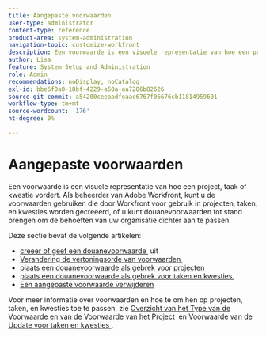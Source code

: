 ```yaml
---
title: Aangepaste voorwaarden
user-type: administrator
content-type: reference
product-area: system-administration
navigation-topic: customize-workfront
description: Een voorwaarde is een visuele representatie van hoe een project, taak of kwestie vordert. Als beheerder van Adobe Workfront, kunt u de voorwaarden gebruiken die door Workfront voor gebruik in projecten, taken, en kwesties worden gecreeerd, of u kunt douanevoorwaarden tot stand brengen om de behoeften van uw organisatie dichter aan te passen.
author: Lisa
feature: System Setup and Administration
role: Admin
recommendations: noDisplay, noCatalog
exl-id: bbe6f0a0-18bf-4229-a50a-aa7286b82626
source-git-commit: a54200ceeaadfeaac6767f06676cb11814959601
workflow-type: tm+mt
source-wordcount: '176'
ht-degree: 0%

---
```


# Aangepaste voorwaarden

Een voorwaarde is een visuele representatie van hoe een project, taak of kwestie vordert. Als beheerder van Adobe Workfront, kunt u de voorwaarden gebruiken die door Workfront voor gebruik in projecten, taken, en kwesties worden gecreeerd, of u kunt douanevoorwaarden tot stand brengen om de behoeften van uw organisatie dichter aan te passen.

Deze sectie bevat de volgende artikelen:

* [&#x200B; creeer of geef een douanevoorwaarde &#x200B;](../../../administration-and-setup/customize-workfront/create-manage-custom-conditions/create-edit-custom-conditions.md) uit
* [&#x200B; Verandering de vertoningsorde van voorwaarden &#x200B;](../../../administration-and-setup/customize-workfront/create-manage-custom-conditions/change-display-order-of-conditions.md)
* [&#x200B; plaats een douanevoorwaarde als gebrek voor projecten &#x200B;](../../../administration-and-setup/customize-workfront/create-manage-custom-conditions/set-custom-condition-default-projects.md)
* [&#x200B; plaats een douanevoorwaarde als gebrek voor taken en kwesties &#x200B;](../../../administration-and-setup/customize-workfront/create-manage-custom-conditions/set-custom-condition-default-tasks-issues.md)
* [Een aangepaste voorwaarde verwijderen](../../../administration-and-setup/customize-workfront/create-manage-custom-conditions/delete-custom-conditions.md)

Voor meer informatie over voorwaarden en hoe te om hen op projecten, taken, en kwesties toe te passen, zie [&#x200B; Overzicht van het Type van de Voorwaarde en van de Voorwaarde van het Project &#x200B;](../../../manage-work/projects/manage-projects/project-condition-and-condition-type.md) en [&#x200B; Voorwaarde van de Update voor taken en kwesties &#x200B;](../../../manage-work/projects/updating-work-in-a-project/update-condition-for-tasks-and-issues.md).
